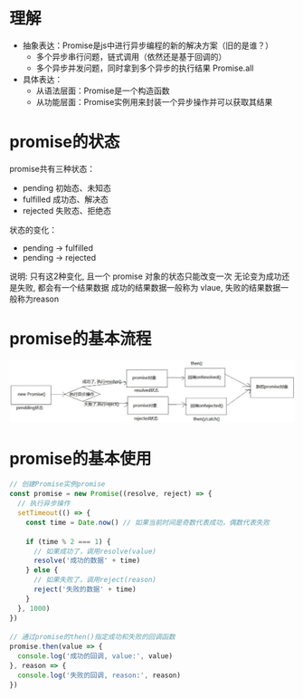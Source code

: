 # 理解

* 抽象表达：Promise是js中进行异步编程的新的解决方案（旧的是谁？）
  * 多个异步串行问题，链式调用（依然还是基于回调的）
  * 多个异步并发问题，同时拿到多个异步的执行结果 Promise.all
* 具体表达：
  * 从语法层面：Promise是一个构造函数
  * 从功能层面：Promise实例用来封装一个异步操作并可以获取其结果

# promise的状态
promise共有三种状态：
* pending 初始态、未知态
* fulfilled 成功态、解决态
* rejected 失败态、拒绝态

状态的变化：
* pending -> fulfilled
* pending -> rejected

说明: 只有这2种变化, 且一个 promise 对象的状态只能改变一次
无论变为成功还是失败, 都会有一个结果数据 成功的结果数据一般称为 vlaue, 失败的结果数据一般称为reason

# promise的基本流程
![](../assets/WX20191213-101649@2x.png)

# promise的基本使用
```js
// 创建Promise实例promise
const promise = new Promise((resolve, reject) => {
  // 执行异步操作
  setTimeout(() => {
    const time = Date.now() // 如果当前时间是奇数代表成功，偶数代表失败
    
    if (time % 2 === 1) {
      // 如果成功了，调用resolve(value)
      resolve('成功的数据' + time)
    } else {
      // 如果失败了，调用reject(reason)
      reject('失败的数据' + time)
    }
  }, 1000)
})

// 通过promise的then()指定成功和失败的回调函数
promise.then(value => {
  console.log('成功的回调, value:', value)
}, reason => {
  console.log('失败的回调, reason:', reason)
})
```